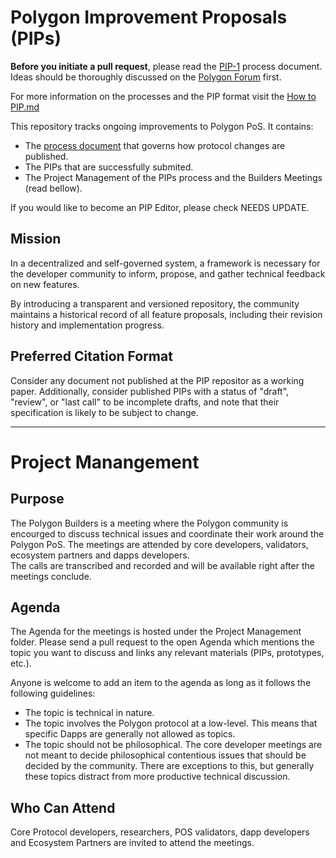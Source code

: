 # Polygon Improvement Proposals (PIPs)

**Before you initiate a pull request**, please read the [PIP-1](https://github.com/hrook1/Polygon-Improvement-Proposals/blob/main/PIPs/PIP%20-1%20.md) process document. Ideas should be thoroughly discussed on the [Polygon Forum](https://forum.polygon.technology/) first.

For more information on the processes and the PIP format visit the [How to PIP.md](https://github.com/hrook1/Polygon-Improvement-Proposals/blob/main/How%20to%20PIP.md)

This repository tracks ongoing improvements to Polygon PoS. It contains:

- The [process document](https://forum.polygon.technology/) that governs how protocol changes are published.
- The PIPs that are successfully submited. 
- The Project Management of the PIPs process and the Builders Meetings (read bellow). 

If you would like to become an PIP Editor, please check NEEDS UPDATE.

## Mission

In a decentralized and self-governed system, a framework is necessary for the developer community to inform, propose, and gather technical feedback on new features.

By introducing a transparent and versioned repository, the community maintains a historical record of all feature proposals, including their revision history and implementation progress.

## Preferred Citation Format

Consider any document not published at the PIP repositor as a working paper. Additionally, consider published PIPs with a status of "draft", "review", or "last call" to be incomplete drafts, and note that their specification is likely to be subject to change.

---

# Project Manangement 

## Purpose 

The Polygon Builders is a meeting where the Polygon community is encourged to discuss technical issues and coordinate their work around the Polygon PoS. The meetings are attended by core developers, validators, ecosystem partners and dapps developers.  
The calls are transcribed and recorded and will be available right after the meetings conclude. 

## Agenda

The Agenda for the meetings is hosted under the Project Management folder. Please send a pull request to the open Agenda which mentions the topic you want to discuss and links any relevant materials (PIPs, prototypes, etc.). 

Anyone is welcome to add an item to the agenda as long as it follows the following guidelines: 

- The topic is technical in nature.
- The topic involves the Polygon protocol at a low-level. This means that specific Dapps are generally not allowed as topics.
- The topic should not be philosophical. The core developer meetings are not meant to decide philosophical contentious issues that should be decided by the community. There are exceptions to this, but generally these topics distract from more productive technical discussion.

## Who Can Attend 

Core Protocol developers, researchers, POS validators, dapp developers and Ecosystem Partners are invited to attend the meetings. 
